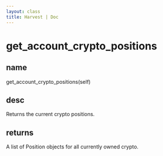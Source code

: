 ```yaml
---
layout: class
title: Harvest | Doc
---
```


# get_account_crypto_positions
## name
get_account_crypto_positions(self)
## desc
Returns the current crypto positions.
## returns
A list of Position objects for all currently owned crypto.


